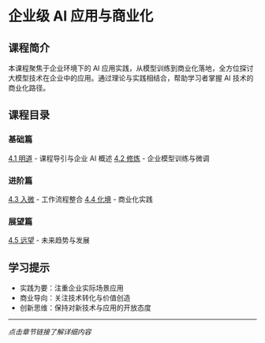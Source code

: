 # 企业级 AI 应用与商业化

## 课程简介
本课程聚焦于企业环境下的 AI 应用实践，从模型训练到商业化落地，全方位探讨大模型技术在企业中的应用。通过理论与实践相结合，帮助学习者掌握 AI 技术的商业化路径。

## 课程目录

### 基础篇
[4.1 明道](./4.1_明道.md) - 课程导引与企业 AI 概述
[4.2 修炼](./4.2_修炼.md) - 企业模型训练与微调

### 进阶篇
[4.3 入微](./4.3_入微.md) - 工作流程整合
[4.4 化境](./4.4_化境.md) - 商业化实践

### 展望篇
[4.5 远望](./4.5_远望.md) - 未来趋势与发展

## 学习提示
- 实践为要：注重企业实际场景应用
- 商业导向：关注技术转化与价值创造
- 创新思维：保持对新技术与应用的开放态度

---
*点击章节链接了解详细内容* 